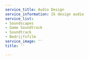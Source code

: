```yaml
---
service_title: Audio Design
service_information: Ik design audio
service_list:
- Soundscapes
- Game Soundtrack
- Soundtrack
- Bedrijfsfilm
service_image: ''
title: ''

---
```

